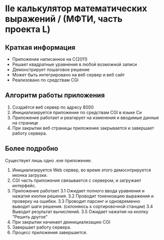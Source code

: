 # Ile калькулятор математических выражений / (МФТИ, часть проекта L)

## Краткая информация

* Приложение написанное на С(2011)
* Решает квадратные уравнения в любой возможной записи
* Демонстрирует пошаговое решение
* Может быть интегрировано на веб сервер и веб сайт
* Реализовано по средствам CGI

## Алгоритм работы приложения

1. Создаётся веб сервер по адресу 8000
2. Инициализируется приложение по средствам CGI в языке Си
3. Приложение работает и реагирует на изменения и вводимые данные на странице
4. При закрытии веб страницы приложение закрывается и завершает работу сервера.

## Более подробно

Существует лишь одно .exe приложение.

1. Инициализируется Web сервер, во время этого демоснтрируется иконка загрузки.
2. CGI часть приложения связывается с сервером, и загружает интерфейс.
3. Приложение работает
    3.1 Ожидает полного ввода уравнения и нажатия кнопки решения.
    3.2 Проводит токенизацию выражения и проверку на ошибки.
    3.3 Проводит парсинг и одновременно выводит шаги решения. (склоняюсь к сортировочной станции)
    3.4 Выводит результат вычислений.
    3.5 Ожидает нажатия на кнопку "Решить другое"
4. При закрытии начинает деинициализацию CGI
5. Завершает работу сервера.
6. Процесс приложения завершается.
